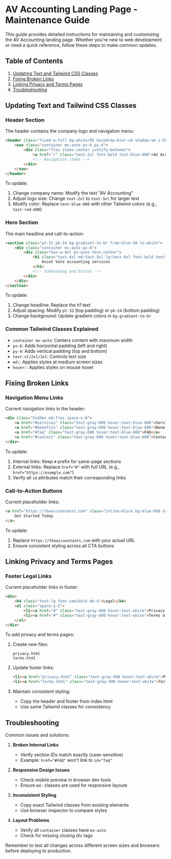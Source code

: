 # AV Accounting Landing Page - Maintenance Guide

This guide provides detailed instructions for maintaining and customizing the AV Accounting landing page. Whether you're new to web development or need a quick reference, follow these steps to make common updates.

## Table of Contents
1. [Updating Text and Tailwind CSS Classes](#updating-text-and-tailwind-css-classes)
2. [Fixing Broken Links](#fixing-broken-links)
3. [Linking Privacy and Terms Pages](#linking-privacy-and-terms-pages)
4. [Troubleshooting](#troubleshooting)

## Updating Text and Tailwind CSS Classes

### Header Section
The header contains the company logo and navigation menu:

```html
<header class="fixed w-full bg-white/95 backdrop-blur-sm shadow-sm z-50">
    <nav class="container mx-auto px-6 py-4">
        <div class="flex items-center justify-between">
            <a href="/" class="text-2xl font-bold text-blue-600">AV Accounting</a>
            <!-- Navigation items -->
        </div>
    </nav>
</header>
```

To update:
1. Change company name: Modify the text "AV Accounting"
2. Adjust logo size: Change `text-2xl` to `text-3xl` for larger text
3. Modify color: Replace `text-blue-600` with other Tailwind colors (e.g., `text-red-600`)

### Hero Section
The main headline and call-to-action:

```html
<section class="pt-32 pb-24 bg-gradient-to-br from-blue-50 to-white">
    <div class="container mx-auto px-6">
        <div class="max-w-4xl mx-auto text-center">
            <h1 class="text-4xl md:text-5xl lg:text-6xl font-bold text-gray-900 mb-6">
                Ascot Vale accounting services
            </h1>
            <!-- Subheading and button -->
        </div>
    </div>
</section>
```

To update:
1. Change headline: Replace the h1 text
2. Adjust spacing: Modify `pt-32` (top padding) or `pb-24` (bottom padding)
3. Change background: Update gradient colors in `bg-gradient-to-br`

### Common Tailwind Classes Explained
- `container mx-auto`: Centers content with maximum width
- `px-6`: Adds horizontal padding (left and right)
- `py-4`: Adds vertical padding (top and bottom)
- `text-xl/2xl/3xl`: Controls text size
- `md:`: Applies styles at medium screen sizes
- `hover:`: Applies styles on mouse hover

## Fixing Broken Links

### Navigation Menu Links
Current navigation links in the header:

```html
<div class="hidden md:flex space-x-8">
    <a href="#services" class="text-gray-600 hover:text-blue-600">Services</a>
    <a href="#benefits" class="text-gray-600 hover:text-blue-600">Benefits</a>
    <a href="#faq" class="text-gray-600 hover:text-blue-600">FAQ</a>
    <a href="#contact" class="text-gray-600 hover:text-blue-600">Contact</a>
</div>
```

To update:
1. Internal links: Keep `#` prefix for same-page sections
2. External links: Replace `href="#"` with full URL (e.g., `href="https://example.com"`)
3. Verify all `id` attributes match their corresponding links

### Call-to-Action Buttons
Current placeholder links:

```html
<a href="https://theaccountants.com" class="inline-block bg-blue-600 text-white px-8 py-4">
    Get Started Today
</a>
```

To update:
1. Replace `https://theaccountants.com` with your actual URL
2. Ensure consistent styling across all CTA buttons

## Linking Privacy and Terms Pages

### Footer Legal Links
Current placeholder links in footer:

```html
<div>
    <h4 class="text-lg font-semibold mb-4">Legal</h4>
    <ul class="space-y-2">
        <li><a href="#" class="text-gray-400 hover:text-white">Privacy Policy</a></li>
        <li><a href="#" class="text-gray-400 hover:text-white">Terms of Service</a></li>
    </ul>
</div>
```

To add privacy and terms pages:
1. Create new files:
   ```
   privacy.html
   terms.html
   ```

2. Update footer links:
   ```html
   <li><a href="privacy.html" class="text-gray-400 hover:text-white">Privacy Policy</a></li>
   <li><a href="terms.html" class="text-gray-400 hover:text-white">Terms of Service</a></li>
   ```

3. Maintain consistent styling:
   - Copy the header and footer from index.html
   - Use same Tailwind classes for consistency

## Troubleshooting

Common issues and solutions:

1. **Broken Internal Links**
   - Verify section IDs match exactly (case-sensitive)
   - Example: `href="#FAQ"` won't link to `id="faq"`

2. **Responsive Design Issues**
   - Check mobile preview in browser dev tools
   - Ensure `md:` classes are used for responsive layouts

3. **Inconsistent Styling**
   - Copy exact Tailwind classes from existing elements
   - Use browser inspector to compare styles

4. **Layout Problems**
   - Verify all `container` classes have `mx-auto`
   - Check for missing closing div tags

Remember to test all changes across different screen sizes and browsers before deploying to production.